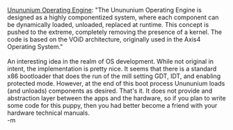 <a href="http://uuu.sourceforge.net/">Unununium Operating Engine</a>: "The Unununium Operating Engine is designed as a highly componentized system, where each component can be dynamically loaded, unloaded, replaced at runtime. This concept is pushed to the extreme, completely removing the presence of a kernel. The code is based on the VOiD architecture, originally used in the Axis4 Operating System."
<br />
<br />An interesting idea in the realm of OS development.  While not original in intent, the implementation is pretty nice.  It seems that there is a standard x86 bootloader that does the run of the mill setting GDT, IDT, and enabling protected mode.  However, at the end of this boot process Unununium loads (and unloads) components as desired.  That's it.  It does not provide and abstraction layer between the apps and the hardware, so if you plan to write some code for this puppy, then you had better become a friend with your hardware technical manuals.
<br />-m
<br />
